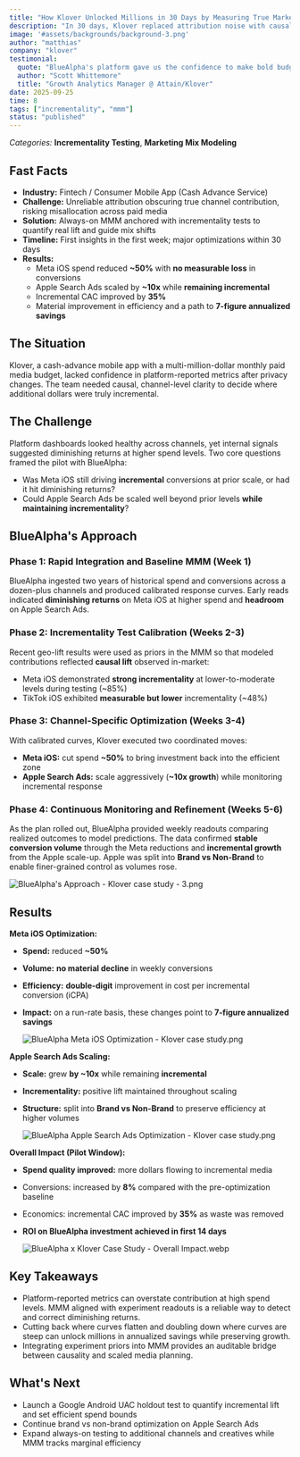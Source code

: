 ```yaml
---
title: "How Klover Unlocked Millions in 30 Days by Measuring True Marketing Incrementality"
description: "In 30 days, Klover replaced attribution noise with causal truth and made decisive moves: 50% pullback on Meta iOS with steady conversions, 10x scale on Apple Search Ads with lift intact, and 35% better incremental CAC for a clear path to 7-figure savings."
image: '#assets/backgrounds/background-3.png'
author: "matthias"
company: "klover"
testimonial:
  quote: "BlueAlpha's platform gave us the confidence to make bold budget cuts we'd been hesitating on. Seeing Meta's diminishing returns validated with data, we reduced spend by 50% without losing conversions. That freed up budget to scale Apple Search Ads where we're seeing real incremental growth."
  author: "Scott Whittemore"
  title: "Growth Analytics Manager @ Attain/Klover"
date: 2025-09-25
time: 8
tags: ["incrementality", "mmm"]
status: "published"
---
```


*Categories:* **Incrementality Testing**, **Marketing Mix Modeling**

## **Fast Facts**

- **Industry:** Fintech / Consumer Mobile App (Cash Advance Service)
- **Challenge:** Unreliable attribution obscuring true channel contribution, risking misallocation across paid media
- **Solution:** Always-on MMM anchored with incrementality tests to quantify real lift and guide mix shifts
- **Timeline:** First insights in the first week; major optimizations within 30 days
- **Results:**
    - Meta iOS spend reduced **~50%** with **no measurable loss** in conversions
    - Apple Search Ads scaled by **~10x** while **remaining incremental**
    - Incremental CAC improved by **35%**
    - Material improvement in efficiency and a path to **7‑figure annualized savings**

## The Situation

Klover, a cash-advance mobile app with a multi-million-dollar monthly paid media budget, lacked confidence in platform-reported metrics after privacy changes. The team needed causal, channel-level clarity to decide where additional dollars were truly incremental.

## The Challenge

Platform dashboards looked healthy across channels, yet internal signals suggested diminishing returns at higher spend levels. Two core questions framed the pilot with BlueAlpha:

- Was Meta iOS still driving **incremental** conversions at prior scale, or had it hit diminishing returns?
- Could Apple Search Ads be scaled well beyond prior levels **while maintaining incrementality**?

## BlueAlpha's Approach

### Phase 1: Rapid Integration and Baseline MMM (Week 1)

BlueAlpha ingested two years of historical spend and conversions across a dozen-plus channels and produced calibrated response curves. Early reads indicated **diminishing returns** on Meta iOS at higher spend and **headroom** on Apple Search Ads.

### Phase 2: Incrementality Test Calibration (Weeks 2-3)

Recent geo-lift results were used as priors in the MMM so that modeled contributions reflected **causal lift** observed in-market:

- Meta iOS demonstrated **strong incrementality** at lower-to-moderate levels during testing (~85%)
- TikTok iOS exhibited **measurable but lower** incrementality (~48%)

### Phase 3: Channel-Specific Optimization (Weeks 3-4)

With calibrated curves, Klover executed two coordinated moves:

- **Meta iOS:** cut spend **~50%** to bring investment back into the efficient zone
- **Apple Search Ads:** scale aggressively (**~10x growth**) while monitoring incremental response

### Phase 4: Continuous Monitoring and Refinement (Weeks 5-6)

As the plan rolled out, BlueAlpha provided weekly readouts comparing realized outcomes to model predictions. The data confirmed **stable conversion volume** through the Meta reductions and **incremental growth** from the Apple scale-up. Apple was split into **Brand vs Non-Brand** to enable finer-grained control as volumes rose.

![BlueAlpha's Approach - Klover case study - 3.png](#/assets/case-studies/klover/BlueAlphas_Approach_-_Klover_case_study_-_3.png)

## Results

**Meta iOS Optimization:**

- **Spend:** reduced **~50%**
- **Volume:** **no material decline** in weekly conversions
- **Efficiency:** **double-digit** improvement in cost per incremental conversion (iCPA)
- **Impact:** on a run-rate basis, these changes point to **7‑figure annualized savings**

    ![BlueAlpha Meta iOS Optimization - Klover case study.png](#/assets/case-studies/klover/BlueAlpha_Meta_iOS_Optimization_-_Klover_case_study.png)


**Apple Search Ads Scaling:**

- **Scale:** grew **by ~10x** while remaining **incremental**
- **Incrementality:** positive lift maintained throughout scaling
- **Structure:** split into **Brand vs Non-Brand** to preserve efficiency at higher volumes

    ![BlueAlpha Apple Search Ads Optimization - Klover case study.png](#/assets/case-studies/klover/BlueAlpha_Apple_Search_Ads_Optimization_-_Klover_case_study.png)


**Overall Impact (Pilot Window):**

- **Spend quality improved:** more dollars flowing to incremental media
- Conversions: increased by **8%** compared with the pre-optimization baseline
- Economics: incremental CAC improved by **35%** as waste was removed
- **ROI on BlueAlpha investment achieved in first 14 days**

    ![BlueAlpha x Klover Case Study - Overall Impact.webp](#/assets/case-studies/klover/BlueAlpha_x_Klover_Case_Study_-_Overall_Impact.webp)


## Key Takeaways

- Platform-reported metrics can overstate contribution at high spend levels. MMM aligned with experiment readouts is a reliable way to detect and correct diminishing returns.
- Cutting back where curves flatten and doubling down where curves are steep can unlock millions in annualized savings while preserving growth.
- Integrating experiment priors into MMM provides an auditable bridge between causality and scaled media planning.

## What's Next

- Launch a Google Android UAC holdout test to quantify incremental lift and set efficient spend bounds
- Continue brand vs non-brand optimization on Apple Search Ads
- Expand always-on testing to additional channels and creatives while MMM tracks marginal efficiency